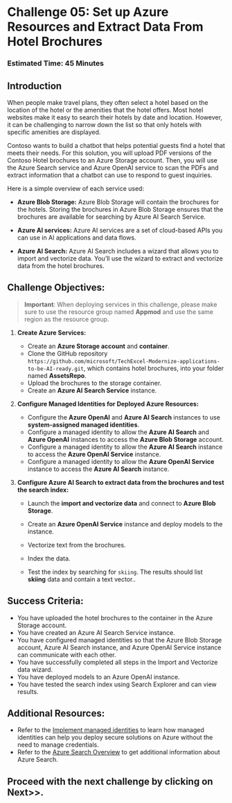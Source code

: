 # Challenge 05: Set up Azure Resources and Extract Data From Hotel Brochures
### Estimated Time: 45 Minutes
## Introduction
When people make travel plans, they often select a hotel based on the location of the hotel or the amenities that the hotel offers. Most hotel websites make it easy to search their hotels by date and location. However, it can be challenging to narrow down the list so that only hotels with specific amenities are displayed.

Contoso wants to build a chatbot that helps potential guests find a hotel that meets their needs. For this solution, you will upload PDF versions of the Contoso Hotel brochures to an Azure Storage account. Then, you will use the Azure Search service and Azure OpenAI service to scan the PDFs and extract information that a chatbot can use to respond to guest inquiries.

Here is a simple overview of each service used:

- **Azure Blob Storage:** Azure Blob Storage will contain the brochures for the hotels. Storing the brochures in Azure Blob Storage ensures that the brochures are available for searching by Azure AI Search Service.

- **Azure AI services:** Azure AI services are a set of cloud-based APIs you can use in AI applications and data flows.

- **Azure AI Search:** Azure AI Search includes a wizard that allows you to import and vectorize data. You’ll use the wizard to extract and vectorize data from the hotel brochures.

## Challenge Objectives:

> **Important**: When deploying services in this challenge, please make sure to use the resource group named **Appmod** and use the same region as the resource group.

1. **Create Azure Services:**

   - Create an **Azure Storage account** and **container**.
   - Clone the GitHub repository `https://github.com/microsoft/TechExcel-Modernize-applications-to-be-AI-ready.git`, which contains hotel brochures, into your folder named **AssetsRepo**.
   - Upload the brochures to the storage container.
   - Create an **Azure AI Search Service** instance.

1. **Configure Managed Identities for Deployed Azure Resources:**  

   - Configure the **Azure OpenAI** and **Azure AI Search** instances to use **system-assigned managed identities**.
   - Configure a managed identity to allow the **Azure AI Search** and **Azure OpenAI** instances to access the **Azure Blob Storage** account.
   - Configure a managed identity to allow the **Azure AI Search** instance to access the **Azure OpenAI Service** instance.
   - Configure a managed identity to allow the **Azure OpenAI Service** instance to access the **Azure AI Search** instance.

1. **Configure Azure AI Search to extract data from the brochures and test the search index:**

   - Launch the **import and vectorize data** and connect to **Azure Blob Storage**.
   - Create an **Azure OpenAI Service** instance and deploy models to the instance.
   - Vectorize text from the brochures.
   - Index the data.
   - Test the index by searching for `skiing`. The results should list **skiing** data and contain a text vector.. 

     <validation step="932c0914-39fe-4f3b-b876-6d0169c84b56" />   

## Success Criteria:

- You have uploaded the hotel brochures to the container in the Azure Storage account.
- You have created an Azure AI Search Service instance.
- You have configured managed identities so that the Azure Blob Storage account, Azure AI Search instance, and Azure OpenAI Service instance can communicate with each other.
- You have successfully completed all steps in the Import and Vectorize data wizard.
- You have deployed models to an Azure OpenAI instance.
- You have tested the search index using Search Explorer and can view results.

## Additional Resources:

- Refer to the [Implement managed identities](https://learn.microsoft.com/en-us/training/modules/implement-managed-identities/) to learn how managed identities can help you deploy secure solutions on Azure without the need to manage credentials.
- Refer to the [Azure Search Overview](https://learn.microsoft.com/en-us/azure/search/search-what-is-azure-search) to get additional information about Azure Search.

## Proceed with the next challenge by clicking on **Next**>>.   
